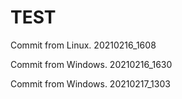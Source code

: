 # TEST

Commit from Linux.
20210216_1608



Commit from Windows.
20210216_1630


Commit from Windows.
20210217_1303


